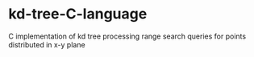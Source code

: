 # kd-tree-C-language
C implementation of kd tree processing range search queries for points distributed in x-y plane
